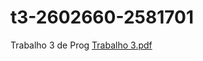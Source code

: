# t3-2602660-2581701
Trabalho 3 de Prog
[Trabalho 3.pdf](https://github.com/FelipeReis96/t3-2602660-25817010/files/13547110/Trabalho.3.pdf)
